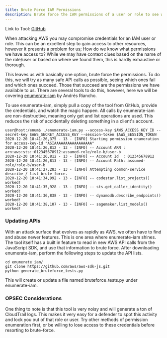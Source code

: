```yaml
---
title: Brute Force IAM Permissions
description: Brute force the IAM permissions of a user or role to see what you have access to.
---
```


Link to Tool: [GitHub](https://github.com/andresriancho/enumerate-iam)

When attacking AWS you may compromise credentials for an IAM user or role. This can be an excellent step to gain access to other resources, however it presents a problem for us; How do we know what permissions we have access to? While we may have context clues based on the name of the role/user or based on where we found them, this is hardly exhaustive or thorough. 

This leaves us with basically one option, brute force the permissions. To do this, we will try as many safe API calls as possible, seeing which ones fail and which ones succeed. Those that succeed are the permissions we have available to us. There are several tools to do this, however, here we will be covering [enumerate-iam](https://github.com/andresriancho/enumerate-iam) by Andrés Riancho.

To use enumerate-iam, simply pull a copy of the tool from GitHub, provide the credentials, and watch the magic happen. All calls by enumerate-iam are non-destructive, meaning only get and list operations are used. This reduces the risk of accidentally deleting something in a client's account.

```
user@host:/enum$ ./enumerate-iam.py --access-key $AWS_ACCESS_KEY_ID --secret-key $AWS_SECRET_ACCESS_KEY --session-token $AWS_SESSION_TOKEN
2020-12-20 18:41:26,375 - 13 - [INFO] Starting permission enumeration for access-key-id "ASIAAAAAAAAAAAAAAAAA"
2020-12-20 18:41:26,812 - 13 - [INFO] -- Account ARN : arn:aws:sts::012345678912:assumed-role/role-b/user-b
2020-12-20 18:41:26,812 - 13 - [INFO] -- Account Id  : 012345678912
2020-12-20 18:41:26,813 - 13 - [INFO] -- Account Path: assumed-role/role-b/user-b
2020-12-20 18:41:27,283 - 13 - [INFO] Attempting common-service describe / list brute force.
2020-12-20 18:41:34,992 - 13 - [INFO] -- codestar.list_projects() worked!
2020-12-20 18:41:35,928 - 13 - [INFO] -- sts.get_caller_identity() worked!
2020-12-20 18:41:36,838 - 13 - [INFO] -- dynamodb.describe_endpoints() worked!
2020-12-20 18:41:38,107 - 13 - [INFO] -- sagemaker.list_models() worked!
```

### Updating APIs
With an attack surface that evolves as rapidly as AWS, we often have to find and abuse newer features. This is one area where enumerate-iam shines. The tool itself has a built in feature to read in new AWS API calls from the JavaScript SDK, and use that information to brute force. After downloading enumerate-iam, perform the following steps to update the API lists.

```
cd enumerate_iam/
git clone https://github.com/aws/aws-sdk-js.git
python generate_bruteforce_tests.py
```

This will create or update a file named bruteforce_tests.py under enumerate-iam.

### OPSEC Considerations
One thing to note is that this tool is very noisy and will generate a ton of CloudTrail logs. This makes it very easy for a defender to spot this activity and lock you out of that role or user. Try other methods of permission enumeration first, or be willing to lose access to these credentials before resorting to brute-force. 